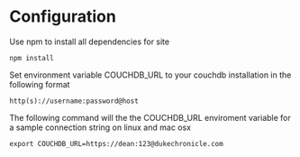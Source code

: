 # Configuration #

Use npm to install all dependencies for site
	
	npm install

Set environment variable COUCHDB_URL to your couchdb installation in the following format
	
	http(s)://username:password@host

The following command will the the COUCHDB_URL enviroment variable for a sample connection string on linux and mac osx
	
	export COUCHDB_URL=https://dean:123@dukechronicle.com

